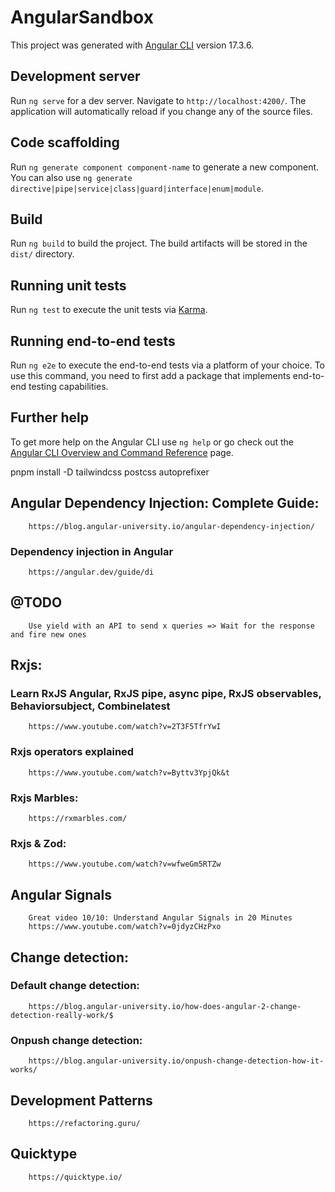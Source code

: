 # AngularSandbox

This project was generated with [Angular CLI](https://github.com/angular/angular-cli) version 17.3.6.

## Development server

Run `ng serve` for a dev server. Navigate to `http://localhost:4200/`. The application will automatically reload if you change any of the source files.

## Code scaffolding

Run `ng generate component component-name` to generate a new component. You can also use `ng generate directive|pipe|service|class|guard|interface|enum|module`.

## Build

Run `ng build` to build the project. The build artifacts will be stored in the `dist/` directory.

## Running unit tests

Run `ng test` to execute the unit tests via [Karma](https://karma-runner.github.io).

## Running end-to-end tests

Run `ng e2e` to execute the end-to-end tests via a platform of your choice. To use this command, you need to first add a package that implements end-to-end testing capabilities.

## Further help

To get more help on the Angular CLI use `ng help` or go check out the [Angular CLI Overview and Command Reference](https://angular.io/cli) page.


pnpm install -D tailwindcss postcss autoprefixer


## Angular Dependency Injection: Complete Guide: 
        https://blog.angular-university.io/angular-dependency-injection/
### Dependency injection in Angular
        https://angular.dev/guide/di

## @TODO
        Use yield with an API to send x queries => Wait for the response and fire new ones


## Rxjs:
### Learn RxJS Angular, RxJS pipe, async pipe, RxJS observables, Behaviorsubject, Combinelatest
        https://www.youtube.com/watch?v=2T3F5TfrYwI
### Rxjs operators explained
        https://www.youtube.com/watch?v=Byttv3YpjQk&t
### Rxjs Marbles: 
        https://rxmarbles.com/
### Rxjs & Zod: 
        https://www.youtube.com/watch?v=wfweGm5RTZw

## Angular Signals
        Great video 10/10: Understand Angular Signals in 20 Minutes
        https://www.youtube.com/watch?v=0jdyzCHzPxo

## Change detection:
### Default change detection:
        https://blog.angular-university.io/how-does-angular-2-change-detection-really-work/$

### Onpush change detection:
        https://blog.angular-university.io/onpush-change-detection-how-it-works/

## Development Patterns
        https://refactoring.guru/

## Quicktype
        https://quicktype.io/